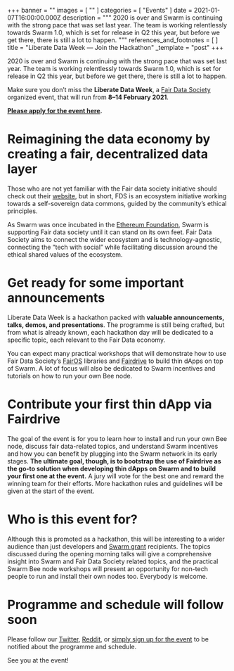 +++
banner = ""
images = [ "" ]
categories = [ "Events" ]
date = 2021-01-07T16:00:00.000Z
description = """
2020 is over and Swarm is continuing with the strong pace that was set last year. The team is working relentlessly towards Swarm 1.0, which is set for release in Q2 this year, but before we get there, there is still a lot to happen.
"""
references_and_footnotes = [ ]
title = "Liberate Data Week — Join the Hackathon"
_template = "post"
+++

2020 is over and Swarm is continuing with the strong pace that was set last year. The team is working relentlessly towards Swarm 1.0, which is set for release in Q2 this year, but before we get there, there is still a lot to happen.

Make sure you don’t miss the **Liberate Data Week**, a [Fair Data Society](https://fairdatasociety.org/) organized event, that will run from **8–14 February 2021**.

[**Please apply for the event here**](https://swarm-gateways.net/bzz:/liberate.swarm.eth/)**.**

# Reimagining the data economy by creating a fair, decentralized data layer

Those who are not yet familiar with the Fair data society initiative should check out their [website](https://fairdatasociety.org/), but in short, FDS is an ecosystem initiative working towards a self-sovereign data commons, guided by the community’s ethical principles.

As Swarm was once incubated in the [Ethereum Foundation](https://ethereum.org/en/foundation/), Swarm is supporting Fair data society until it can stand on its own feet. Fair Data Society aims to connect the wider ecosystem and is technology-agnostic, connecting the “tech with social” while facilitating discussion around the ethical shared values of the ecosystem.

# Get ready for some important announcements

Liberate Data Week is a hackathon packed with **valuable announcements, talks, demos, and presentations**. The programme is still being crafted, but from what is already known, each hackathon day will be dedicated to a specific topic, each relevant to the Fair Data economy.

You can expect many practical workshops that will demonstrate how to use Fair Data Society’s [FairOS](https://github.com/fairDataSociety/fairOS-dfs) libraries and [Fairdrive](https://github.com/fairDataSociety/Fairdrive) to build thin dApps on top of Swarm. A lot of focus will also be dedicated to Swarm incentives and tutorials on how to run your own Bee node.

# Contribute your first thin dApp via Fairdrive

The goal of the event is for you to learn how to install and run your own Bee node, discuss fair data-related topics, and understand Swarm incentives and how you can benefit by plugging into the Swarm network in its early stages. **The ultimate goal, though, is to bootstrap the use of Fairdrive as the go-to solution when developing thin dApps on Swarm and to build your first one at the event.** A jury will vote for the best one and reward the winning team for their efforts. More hackathon rules and guidelines will be given at the start of the event.

# Who is this event for?

Although this is promoted as a hackathon, this will be interesting to a wider audience than just developers and [Swarm grant](https://swarmgrants.typeform.com/to/O3qL6VdO) recipients. The topics discussed during the opening morning talks will give a comprehensive insight into Swarm and Fair Data Society related topics, and the practical Swarm Bee node workshops will present an opportunity for non-tech people to run and install their own nodes too. Everybody is welcome.

# Programme and schedule will follow soon

Please follow our [Twitter](https://twitter.com/ethswarm), [Reddit](https://www.reddit.com/r/ethswarm/), or [simply sign up for the event](https://swarm-gateways.net/bzz:/liberate.swarm.eth/) to be notified about the programme and schedule.

See you at the event!
